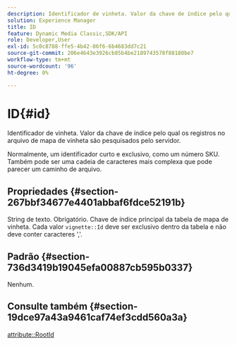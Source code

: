```yaml
---
description: Identificador de vinheta. Valor da chave de índice pelo qual os registros no arquivo de mapa de vinheta são pesquisados pelo servidor.
solution: Experience Manager
title: ID
feature: Dynamic Media Classic,SDK/API
role: Developer,User
exl-id: 5c0c8788-ffe5-4b42-86f6-6b4683dd7c21
source-git-commit: 206e4643e3926cb85b4be2189743578f88180be7
workflow-type: tm+mt
source-wordcount: '96'
ht-degree: 0%

---
```


# ID{#id}

Identificador de vinheta. Valor da chave de índice pelo qual os registros no arquivo de mapa de vinheta são pesquisados pelo servidor.

Normalmente, um identificador curto e exclusivo, como um número SKU. Também pode ser uma cadeia de caracteres mais complexa que pode parecer um caminho de arquivo.

## Propriedades {#section-267bbf34677e4401abbaf6fdce52191b}

String de texto. Obrigatório. Chave de índice principal da tabela de mapa de vinheta. Cada valor `vignette::Id` deve ser exclusivo dentro da tabela e não deve conter caracteres &#39;,&#39;.

## Padrão {#section-736d3419b19045efa00887cb595b0337}

Nenhum.

## Consulte também {#section-19dce97a43a9461caf74ef3cdd560a3a}

[attribute::RootId](../../../../../ir-api/material-cat/image-rendering-api-ref/c-ir-material-catalog/c-ir-attributes-reference/r-ir-rootid.md#reference-54b42b7125824be593378c1accb70d5a)
